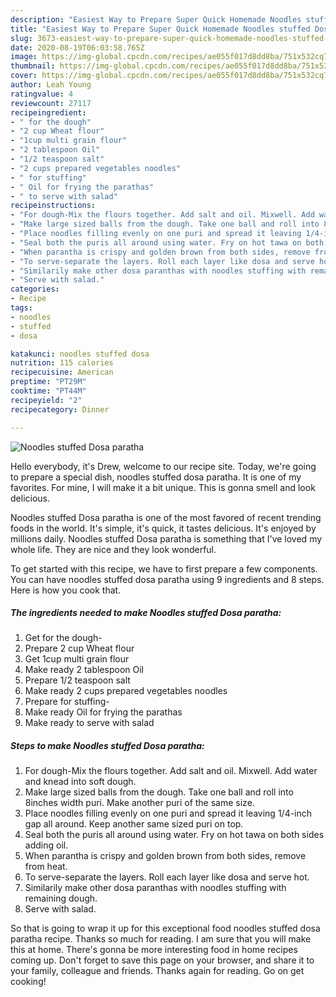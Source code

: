 ```yaml
---
description: "Easiest Way to Prepare Super Quick Homemade Noodles stuffed Dosa paratha"
title: "Easiest Way to Prepare Super Quick Homemade Noodles stuffed Dosa paratha"
slug: 3673-easiest-way-to-prepare-super-quick-homemade-noodles-stuffed-dosa-paratha
date: 2020-08-19T06:03:58.765Z
image: https://img-global.cpcdn.com/recipes/ae055f017d8dd8ba/751x532cq70/noodles-stuffed-dosa-paratha-recipe-main-photo.jpg
thumbnail: https://img-global.cpcdn.com/recipes/ae055f017d8dd8ba/751x532cq70/noodles-stuffed-dosa-paratha-recipe-main-photo.jpg
cover: https://img-global.cpcdn.com/recipes/ae055f017d8dd8ba/751x532cq70/noodles-stuffed-dosa-paratha-recipe-main-photo.jpg
author: Leah Young
ratingvalue: 4
reviewcount: 27117
recipeingredient:
- " for the dough"
- "2 cup Wheat flour"
- "1cup multi grain flour"
- "2 tablespoon Oil"
- "1/2 teaspoon salt"
- "2 cups prepared vegetables noodles"
- " for stuffing"
- " Oil for frying the parathas"
- " to serve with salad"
recipeinstructions:
- "For dough-Mix the flours together. Add salt and oil. Mixwell. Add water and knead into soft dough."
- "Make large sized balls from the dough. Take one ball and roll into 8inches width puri. Make another puri of the same size."
- "Place noodles filling evenly on one puri and spread it leaving 1/4-inch gap all around. Keep another same sized puri on top."
- "Seal both the puris all around using water. Fry on hot tawa on both sides adding oil."
- "When parantha is crispy and golden brown from both sides, remove from heat."
- "To serve-separate the layers. Roll each layer like dosa and serve hot."
- "Similarily make other dosa paranthas with noodles stuffing with remaining dough."
- "Serve with salad."
categories:
- Recipe
tags:
- noodles
- stuffed
- dosa

katakunci: noodles stuffed dosa 
nutrition: 115 calories
recipecuisine: American
preptime: "PT29M"
cooktime: "PT44M"
recipeyield: "2"
recipecategory: Dinner

---
```



![Noodles stuffed Dosa paratha](https://img-global.cpcdn.com/recipes/ae055f017d8dd8ba/751x532cq70/noodles-stuffed-dosa-paratha-recipe-main-photo.jpg)

Hello everybody, it's Drew, welcome to our recipe site. Today, we're going to prepare a special dish, noodles stuffed dosa paratha. It is one of my favorites. For mine, I will make it a bit unique. This is gonna smell and look delicious.



Noodles stuffed Dosa paratha is one of the most favored of recent trending foods in the world. It's simple, it's quick, it tastes delicious. It's enjoyed by millions daily. Noodles stuffed Dosa paratha is something that I've loved my whole life. They are nice and they look wonderful.


To get started with this recipe, we have to first prepare a few components. You can have noodles stuffed dosa paratha using 9 ingredients and 8 steps. Here is how you cook that.

<!--inarticleads1-->

##### The ingredients needed to make Noodles stuffed Dosa paratha:

1. Get  for the dough-
1. Prepare 2 cup Wheat flour
1. Get 1cup multi grain flour
1. Make ready 2 tablespoon Oil
1. Prepare 1/2 teaspoon salt
1. Make ready 2 cups prepared vegetables noodles
1. Prepare  for stuffing-
1. Make ready  Oil for frying the parathas
1. Make ready  to serve with salad




<!--inarticleads2-->

##### Steps to make Noodles stuffed Dosa paratha:

1. For dough-Mix the flours together. Add salt and oil. Mixwell. Add water and knead into soft dough.
1. Make large sized balls from the dough. Take one ball and roll into 8inches width puri. Make another puri of the same size.
1. Place noodles filling evenly on one puri and spread it leaving 1/4-inch gap all around. Keep another same sized puri on top.
1. Seal both the puris all around using water. Fry on hot tawa on both sides adding oil.
1. When parantha is crispy and golden brown from both sides, remove from heat.
1. To serve-separate the layers. Roll each layer like dosa and serve hot.
1. Similarily make other dosa paranthas with noodles stuffing with remaining dough.
1. Serve with salad.




So that is going to wrap it up for this exceptional food noodles stuffed dosa paratha recipe. Thanks so much for reading. I am sure that you will make this at home. There's gonna be more interesting food in home recipes coming up. Don't forget to save this page on your browser, and share it to your family, colleague and friends. Thanks again for reading. Go on get cooking!
